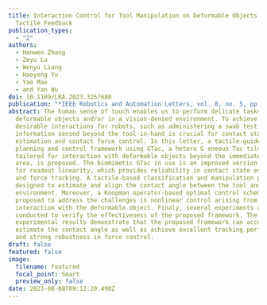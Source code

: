 ```yaml
---
title: Interaction Control for Tool Manipulation on Deformable Objects Using
  Tactile Feedback
publication_types:
  - "2"
authors:
  - Hanwen Zhang
  - Zeyu Lu
  - Wenyu Liang
  - Haoyong Yu
  - Yao Mao
  - and Yan Wu
doi: 10.1109/LRA.2023.3257680
publication: "*IEEE Robotics and Automation Letters, vol. 8, no. 5, pp. 2700–2707*"
abstract: The human sense of touch enables us to perform delicate tasks on
  deformable objects and/or in a vision-denied environment. To achieve similar
  desirable interactions for robots, such as administering a swab test, tactile
  information sensed beyond the tool-in-hand is crucial for contact state
  estimation and contact force control. In this letter, a tactile-guided
  planning and control framework using GTac, a hetero G eneous Tac tile sensor
  tailored for interaction with deformable objects beyond the immediate contact
  area, is proposed. The biomimetic GTac in use is an improved version optimized
  for readout linearity, which provides reliability in contact state estimation
  and force tracking. A tactile-based classification and manipulation process is
  designed to estimate and align the contact angle between the tool and the
  environment. Moreover, a Koopman operator-based optimal control scheme is
  proposed to address the challenges in nonlinear control arising from the
  interaction with the deformable object. Finaly, several experiments are
  conducted to verify the effectiveness of the proposed framework. The
  experimental results demonstrate that the proposed framework can accurately
  estimate the contact angle as well as achieve excellent tracking performance
  and strong robustness in force control.
draft: false
featured: false
image:
  filename: featured
  focal_point: Smart
  preview_only: false
date: 2023-08-08T09:12:20.490Z
---
```

